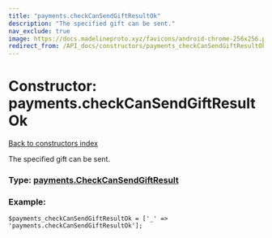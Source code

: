 ```yaml
---
title: "payments.checkCanSendGiftResultOk"
description: "The specified gift can be sent."
nav_exclude: true
image: https://docs.madelineproto.xyz/favicons/android-chrome-256x256.png
redirect_from: /API_docs/constructors/payments_checkCanSendGiftResultOk.html
---
```

# Constructor: payments.checkCanSendGiftResultOk  
[Back to constructors index](/API_docs/constructors/index.html)



The specified gift can be sent.




### Type: [payments.CheckCanSendGiftResult](/API_docs/types/payments.CheckCanSendGiftResult.html)


### Example:

```
$payments_checkCanSendGiftResultOk = ['_' => 'payments.checkCanSendGiftResultOk'];
```  
